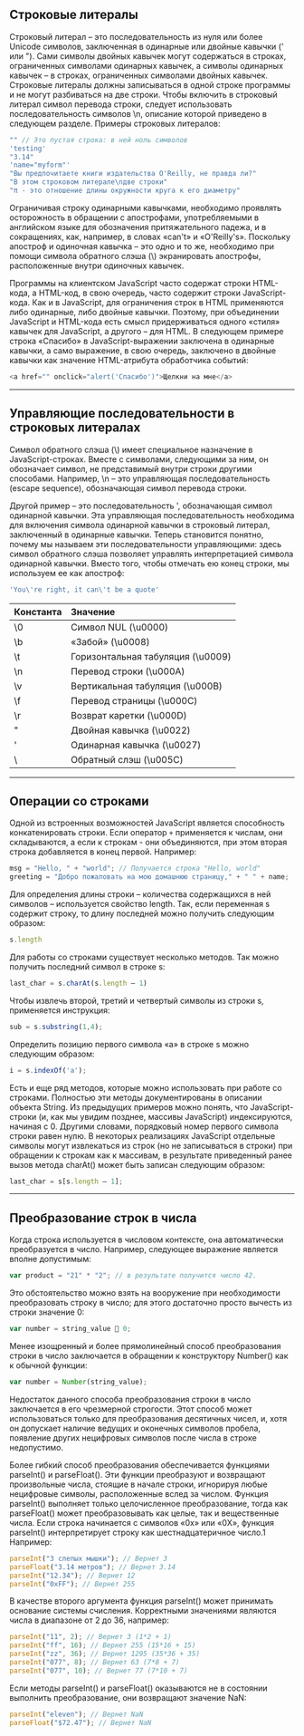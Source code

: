 ## Строковые литералы

Строковый литерал – это последовательность из нуля или более Unicode символов, заключенная в одинарные или двойные кавычки \(' или "\). Сами символы двойных кавычек могут содержаться в строках, ограниченных символами одинарных кавычек, а символы одинарных кавычек – в строках, ограниченных символами двойных кавычек. Строковые литералы должны записываться в одной строке программы и не могут разбиваться на две строки. Чтобы включить в строковый литерал символ перевода строки, следует использовать последовательность символов \n, описание которой приведено в следующем разделе. Примеры строковых литералов:

```js
"" // Это пустая строка: в ней ноль символов
'testing'
"3.14"
'name="myform"'
"Вы предпочитаете книги издательства O'Reilly, не правда ли?"
"В этом строковом литерале\nдве строки"
"π - это отношение длины окружности круга к его диаметру"
```

Ограничивая строку одинарными кавычками, необходимо проявлять осторожность в обращении с апострофами, употребляемыми в английском языке для обозначения притяжательного падежа, и в сокращениях, как, например, в словах «can't» и «O'Reilly's». Поскольку апостроф и одиночная кавычка – это одно и то же, необходимо при помощи символа обратного слэша \(\\) экранировать апострофы, расположенные внутри одиночных кавычек.

Программы на клиентском JavaScript часто содержат строки HTML-кода, а HTML-код, в свою очередь, часто содержит строки JavaScript-кода. Как и в JavaScript, для ограничения строк в HTML применяются либо одинарные, либо двойные кавычки. Поэтому, при объединении JavaScript и HTML-кода есть смысл придерживаться одного «стиля» кавычек для JavaScript, а другого – для HTML. В следующем примере строка «Спасибо» в JavaScript-выражении заключена в одинарные кавычки, а само выражение, в свою очередь, заключено в двойные кавычки как значение HTML-атрибута обработчика событий:

```js
<a href="" onclick="alert('Спасибо')">Щелкни на мне</a>
```

---

## Управляющие последовательности в строковых литералах

Символ обратного слэша \(\\) имеет специальное назначение в JavaScript-строках. Вместе с символами, следующими за ним, он обозначает символ, не представимый внутри строки другими способами. Например, \n – это управляющая последовательность \(escape sequence\), обозначающая символ перевода строки.

Другой пример – это последовательность \', обозначающая символ одинарной кавычки. Эта управляющая последовательность необходима для включения символа одинарной кавычки в строковый литерал, заключенный в одинарные кавычки. Теперь становится понятно, почему мы называем эти последовательности управляющими: здесь символ обратного слэша позволяет управлять интерпретацией символа одинарной кавычки. Вместо того, чтобы отмечать ею конец строки, мы используем ее как апостроф:

```js
'You\'re right, it can\'t be a quote'
```

| Константа | Значение |
| :--- | :--- |
| \0 | Символ NUL \(\u0000\) |
| \b | «Забой» \(\u0008\) |
| \t | Горизонтальная табуляция \(\u0009\) |
| \n | Перевод строки \(\u000A\) |
| \v | Вертикальная табуляция \(\u000B\) |
| \f | Перевод страницы \(\u000C\) |
| \r | Возврат каретки \(\u000D\) |
| \" | Двойная кавычка \(\u0022\) |
| \' | Одинарная кавычка \(\u0027\) |
| \ | Обратный слэш \(\u005C\) |

---

## Операции со строками

Одной из встроенных возможностей JavaScript является способность конкатенировать строки. Если оператор `+` применяется к числам, они складываются, а если к строкам - они объединяются, при этом вторая строка добавляется в конец первой. Например:

```js
msg = "Hello, " + "world"; // Получается строка "Hello, world"
greeting = "Добро пожаловать на мою домашнюю страницу," + " " + name;
```

Для определения длины строки – количества содержащихся в ней символов – используется свойство length. Так, если переменная s содержит строку, то длину последней можно получить следующим образом:

```js
s.length
```

Для работы со строками существует несколько методов. Так можно получить последний символ в строке s:

```js
last_char = s.charAt(s.length – 1)
```

Чтобы извлечь второй, третий и четвертый символы из строки s, применяется инструкция:

```js
sub = s.substring(1,4);
```

Определить позицию первого символа «a» в строке s можно следующим образом:

```js
i = s.indexOf('a');
```

Есть и еще ряд методов, которые можно использовать при работе со строками. Полностью эти методы документированы в описании объекта String. Из предыдущих примеров можно понять, что JavaScript-строки \(и, как мы увидим позднее, массивы JavaScript\) индексируются, начиная с 0. Другими словами, порядковый номер первого символа строки равен нулю. В некоторых реализациях JavaScript отдельные символы могут извлекаться из строк \(но не записываться в строки\) при обращении к строкам как к массивам, в результате приведенный ранее вызов метода charAt\(\) может быть записан следующим образом:

```js
last_char = s[s.length – 1];
```

---

## Преобразование строк в числа

Когда строка используется в числовом контексте, она автоматически преобразуется в число. Например, следующее выражение является вполне допустимым:

```js
var product = "21" * "2"; // в результате получится число 42.
```

Это обстоятельство можно взять на вооружение при необходимости преобразовать строку в число; для этого достаточно просто вычесть из строки значение 0:

```js
var number = string_value  0;
```

Менее изощренный и более прямолинейный способ преобразования строки в число заключается в обращении к конструктору Number\(\) как к обычной функции:

```js
var number = Number(string_value);
```

Недостаток данного способа преобразования строки в число заключается в его чрезмерной строгости. Этот способ может использоваться только для преобразования десятичных чисел, и, хотя он допускает наличие ведущих и оконечных символов пробела, появление других нецифровых символов после числа в строке недопустимо.

Более гибкий способ преобразования обеспечивается функциями parseInt\(\) и parseFloat\(\). Эти функции преобразуют и возвращают произвольные числа, стоящие в начале строки, игнорируя любые нецифровые символы, расположенные вслед за числом. Функция parseInt\(\) выполняет только целочисленное преобразование, тогда как parseFloat\(\) может преобразовывать как целые, так и вещественные числа. Если строка начинается с символов «0x» или «0X», функция parseInt\(\) интерпретирует строку как шестнадцатеричное число.1 Например:

```js
parseInt("3 слепых мышки"); // Вернет 3
parseFloat("3.14 метров"); // Вернет 3.14
parseInt("12.34"); // Вернет 12
parseInt("0xFF"); // Вернет 255
```

В качестве второго аргумента функция parseInt\(\) может принимать основание системы счисления. Корректными значениями являются числа в диапазоне от 2 до 36, например:

```js
parseInt("11", 2); // Вернет 3 (1*2 + 1)
parseInt("ff", 16); // Вернет 255 (15*16 + 15)
parseInt("zz", 36); // Вернет 1295 (35*36 + 35)
parseInt("077", 8); // Вернет 63 (7*8 + 7)
parseInt("077", 10); // Вернет 77 (7*10 + 7)
```

Если методы parseInt\(\) и parseFloat\(\) оказываются не в состоянии выполнить преобразование, они возвращают значение NaN:

```js
parseInt("eleven"); // Вернет NaN
parseFloat("$72.47"); // Вернет NaN
```



